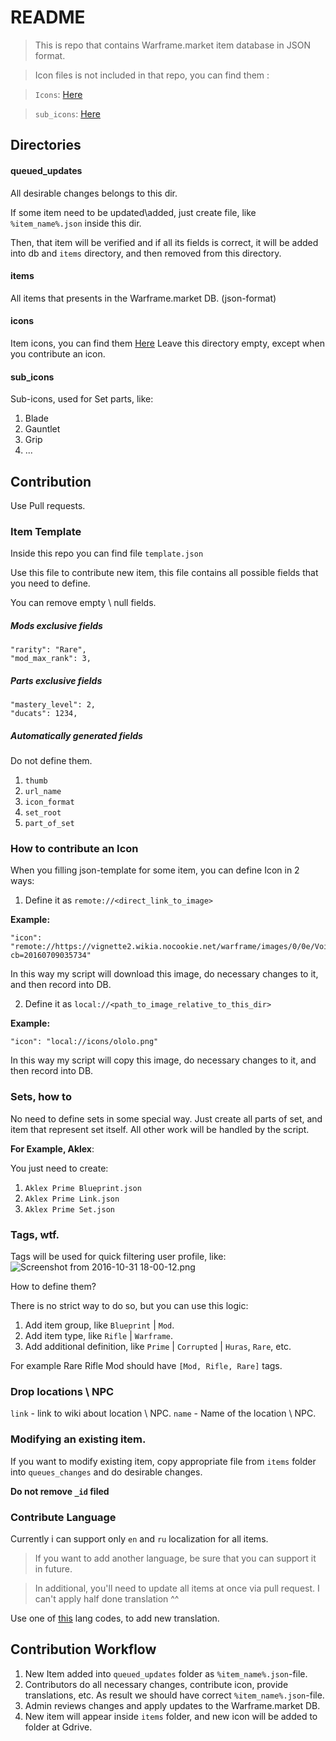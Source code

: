 # README #

> This is repo that contains Warframe.market item database in JSON format.

> Icon files is not included in that repo, you can find them :

> `Icons`: [Here](https://drive.google.com/open?id=0B0DCzCsWH1SrUHQxaHVMTEhzTkE)

> `sub_icons`: [Here](https://drive.google.com/open?id=0B0DCzCsWH1SrOG9penNDTzlqakU)

## Directories ##

#### queued_updates

All desirable changes belongs to this dir.

If some item need to be updated\added, just create file, like `%item_name%.json` inside this dir.

Then, that item will be verified and if all its fields is correct, it will be added into db and `items` directory, and then removed from this directory.

#### items

All items that presents in the Warframe.market DB. (json-format)

#### icons

Item icons, you can find them [Here](https://drive.google.com/drive/u/0/folders/0B0DCzCsWH1SrZ3hhcG1kVmg1RjA)
Leave this directory empty, except when you contribute an icon.

#### sub_icons

Sub-icons, used for Set parts, like:
1. Blade
2. Gauntlet
3. Grip
4. ...

## Contribution

Use Pull requests.

### Item Template

Inside this repo you can find file `template.json`

Use this file to contribute new item, this file contains all possible fields that you need to define.

You can remove empty \ null fields.

##### Mods exclusive fields
```
"rarity": "Rare",
"mod_max_rank": 3,
```

##### Parts exclusive fields
```
"mastery_level": 2,
"ducats": 1234,
```

##### Automatically generated fields

Do not define them.

1. `thumb`
2. `url_name`
3. `icon_format`
4. `set_root`
5. `part_of_set`

### How to contribute an Icon

When you filling json-template for some item, you can define Icon in 2 ways:
1. Define it as `remote://<direct_link_to_image>`

**Example:**
```
"icon": "remote://https://vignette2.wikia.nocookie.net/warframe/images/0/0e/VoidProjectionsGoldD.png/revision/latest?cb=20160709035734"
```
In this way my script will download this image, do necessary changes to it, and then record into DB.

2. Define it as `local://<path_to_image_relative_to_this_dir>`

**Example:**
```
"icon": "local://icons/ololo.png"
```
In this way my script will copy this image, do necessary changes to it, and then record into DB.

### Sets, how to

No need to define sets in some special way.
Just create all parts of set, and item that represent set itself.
All other work will be handled by the script.

**For Example, Aklex**:

You just need to create:

1. `Aklex Prime Blueprint.json`
2. `Aklex Prime Link.json`
3. `Aklex Prime Set.json`

### Tags, wtf.

Tags will be used for quick filtering user profile, like:
![Screenshot from 2016-10-31 18-00-12.png](https://bitbucket.org/repo/8EAodE/images/349767049-Screenshot%20from%202016-10-31%2018-00-12.png)

How to define them? 

There is no strict way to do so, but you can use this logic:

1. Add item group, like `Blueprint` | `Mod`.
2. Add item type, like `Rifle` | `Warframe`.
3. Add additional definition, like `Prime` | `Corrupted` | `Huras`, `Rare`, etc.

For example Rare Rifle Mod should have `[Mod, Rifle, Rare]` tags.

### Drop locations \ NPC

`link` - link to wiki about location \ NPC. 
`name` - Name of the location \ NPC. 

### Modifying an existing item.

If you want to modify existing item, copy appropriate file from `items` folder into `queues_changes` and do desirable changes.

**Do not remove `_id` filed**


### Contribute Language

Currently i can support only `en` and `ru` localization for all items.

> If you want to add another language, be sure that you can support it in future.

> In additional, you'll need to update all items at once via pull request.
I can't apply half done translation ^^

Use one of [this](https://www.w3schools.com/tags/ref_language_codes.asp) lang codes, to add new translation. 


## Contribution Workflow

1. New Item added into `queued_updates` folder as `%item_name%.json`-file.
2. Contributors do all necessary changes, contribute icon, provide translations, etc.
As result we should have correct `%item_name%.json`-file.
3. Admin reviews changes and apply updates to the Warframe.market DB.
4. New item will appear inside `items` folder, and new icon will be added to folder at Gdrive.